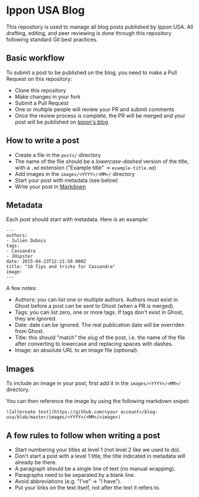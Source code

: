 # Ippon USA Blog

This repository is used to manage all blog posts published by Ippon USA. All drafting, editing, and peer reviewing is done through this repository following standard Git best practices.

## Basic workflow

To submit a post to be published on the blog, you need to make a Pull Request on this repository:
- Clone this repository
- Make changes in your fork
- Submit a Pull Request
- One or multiple people will review your PR and submit comments
- Once the review process is complete, the PR will be merged and your post will be published on [Ippon's blog](https://blog.ippon.tech/)

## How to write a post

- Create a file in the `posts/` directory
- The name of the file should be a _lowercase-dashed_ version of the title, with a `.md` extension ("Example title" -> `example-title.md`)
- Add images in the `images/<YYYY>/<MM>/` directory
- Start your post with metadata (see below)
- Write your post in [Markdown](https://guides.github.com/features/mastering-markdown/)

## Metadata

Each post should start with metadata. Here is an example:

```
---
authors:
- Julien Dubois
tags:
- Cassandra
- JHipster
date: 2015-04-23T12:21:50.000Z
title: "10 Tips and tricks for Cassandra"
image: 
---
```

A few notes:

- Authors: you can list one or multiple authors. Authors must exist in Ghost before a post can be sent to Ghost (when a PR is merged).
- Tags: you can list zero, one or more tags. If tags don't exist in Ghost, they are ignored.
- Date: date can be ignored. The real publication date will be overriden from Ghost.
- Title: this should "match" the _slug_ of the post, i.e. the name of the file after converting to lowercase and replacing spaces with dashes.
- Image: an absolute URL to an image file (optional).

## Images

To include an image in your post, first add it in the `images/<YYYY>/<MM>/` directory.

You can then reference the image by using the following markdown snipet:

```
![alternate text](https://github.com/<your account>/blog-usa/blob/master/images/<YYYY>/<MM>/<image>)
```

## A few rules to follow when writing a post

- Start numbering your titles at level 1 (not level 2 like we used to do).
- Don't start a post with a level 1 title, the title indicated in metadata will already be there.
- A paragraph should be a single line of text (no manual wrapping).
- Paragraphs need to be separated by a blank line.
- Avoid abbreviations (e.g. "I've" -> "I have").
- Put your links _on_ the text itself, not after the text it refers to.
